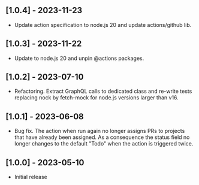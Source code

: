 ## [1.0.4] - 2023-11-23
- Update action specification to node.js 20 and update actions/github lib.

## [1.0.3] - 2023-11-22
- Update to node.js 20 and unpin @actions packages.

## [1.0.2] - 2023-07-10
- Refactoring. Extract GraphQL calls to dedicated class and re-write tests replacing nock by fetch-mock
  for node.js versions larger than v16.

## [1.0.1] - 2023-06-08
- Bug fix. The action when run again no longer assigns PRs to projects that have already been assigned.
  As a consequence the status field no longer changes to the default "Todo" when the action is triggered twice.

## [1.0.0] - 2023-05-10

- Initial release
